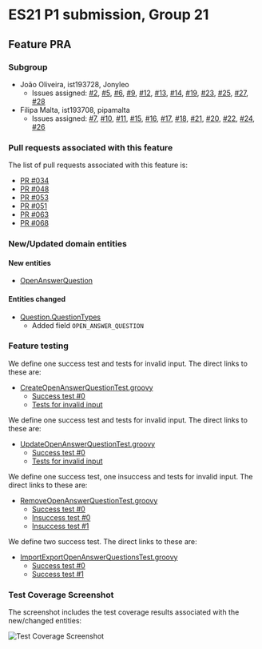 # ES21 P1 submission, Group 21

## Feature PRA

### Subgroup
 - João Oliveira, ist193728, Jonyleo
   + Issues assigned: [#2](https://github.com/tecnico-softeng/es21-g21/issues/2), [#5](https://github.com/tecnico-softeng/es21-g21/issues/5), [#6](https://github.com/tecnico-softeng/es21-g21/issues/6), [#9](https://github.com/tecnico-softeng/es21-g21/issues/9), [#12](https://github.com/tecnico-softeng/es21-g21/issues/12), [#13](https://github.com/tecnico-softeng/es21-g21/issues/13), [#14](https://github.com/tecnico-softeng/es21-g21/issues/14), [#19](https://github.com/tecnico-softeng/es21-g21/issues/19), [#23](https://github.com/tecnico-softeng/es21-g21/issues/23), [#25](https://github.com/tecnico-softeng/es21-g21/issues/25), [#27](https://github.com/tecnico-softeng/es21-g21/issues/27), [#28](https://github.com/tecnico-softeng/es21-g21/issues/28)
 - Filipa Malta, ist193708, pipamalta 
 	+ Issues assigned: [#7](https://github.com/tecnico-softeng/es21-g21/issues/7), [#10](https://github.com/tecnico-softeng/es21-g21/issues/10), [#11](https://github.com/tecnico-softeng/es21-g21/issues/11), [#15](https://github.com/tecnico-softeng/es21-g21/issues/15), [#16](https://github.com/tecnico-softeng/es21-g21/issues/16), [#17](https://github.com/tecnico-softeng/es21-g21/issues/17), [#18](https://github.com/tecnico-softeng/es21-g21/issues/18), [#21](https://github.com/tecnico-softeng/es21-g21/issues/21), [#20](https://github.com/tecnico-softeng/es21-g21/issues/20), [#22](https://github.com/tecnico-softeng/es21-g21/issues/22), [#24](https://github.com/tecnico-softeng/es21-g21/issues/24), [#26](https://github.com/tecnico-softeng/es21-g21/issues/26) 
 
### Pull requests associated with this feature

The list of pull requests associated with this feature is:

 - [PR #034](https://github.com/tecnico-softeng/es21-g21/pull/34)
 - [PR #048](https://github.com/tecnico-softeng/es21-g21/pull/48)
 - [PR #053](https://github.com/tecnico-softeng/es21-g21/pull/53)
 - [PR #051](https://github.com/tecnico-softeng/es21-g21/pull/51)
 - [PR #063](https://github.com/tecnico-softeng/es21-g21/pull/63)
 - [PR #068](https://github.com/tecnico-softeng/es21-g21/pull/68)

### New/Updated domain entities

#### New entities
 - [OpenAnswerQuestion](https://github.com/tecnico-softeng/es21-g21/blob/develop/backend/src/main/java/pt/ulisboa/tecnico/socialsoftware/tutor/question/domain/OpenAnswerQuestion.java)

#### Entities changed
 - [Question.QuestionTypes](https://github.com/tecnico-softeng/es21-g21/blob/develop/backend/src/main/java/pt/ulisboa/tecnico/socialsoftware/tutor/question/domain/Question.java)
 	+ Added field `OPEN_ANSWER_QUESTION`

 
### Feature testing

We define one success test and tests for invalid input. The direct links to these are:

 - [CreateOpenAnswerQuestionTest.groovy](https://github.com/tecnico-softeng/es21-g21/blob/develop/backend/src/test/groovy/pt/ulisboa/tecnico/socialsoftware/tutor/question/service/CreateOpenAnswerQuestionTest.groovy)
    + [Success test #0](https://github.com/tecnico-softeng/es21-g21/blob/3e5fc277042142079aa81b2798cfe0bff0da885c/backend/src/test/groovy/pt/ulisboa/tecnico/socialsoftware/tutor/question/service/CreateOpenAnswerQuestionTest.groovy#L27)
    + [Tests for invalid input](https://github.com/tecnico-softeng/es21-g21/blob/3e5fc277042142079aa81b2798cfe0bff0da885c/backend/src/test/groovy/pt/ulisboa/tecnico/socialsoftware/tutor/question/service/CreateOpenAnswerQuestionTest.groovy#L40)

We define one success test and tests for invalid input. The direct links to these are:

 - [UpdateOpenAnswerQuestionTest.groovy](https://github.com/socialsoftware/quizzes-tutor/blob/31ba9bd5f5ddcbab61f1c4b2daca7331ad099f98/backend/src/test/groovy/pt/ulisboa/tecnico/socialsoftware/tutor/administration/service/CreateExternalCourseExecutionServiceSpockTest.groovy)
    + [Success test #0](https://github.com/tecnico-softeng/es21-g21/blob/3e5fc277042142079aa81b2798cfe0bff0da885c/backend/src/test/groovy/pt/ulisboa/tecnico/socialsoftware/tutor/question/service/UpdateOpenAnswerQuestionTest.groovy#L49)
    + [Tests for invalid input](https://github.com/tecnico-softeng/es21-g21/blob/3e5fc277042142079aa81b2798cfe0bff0da885c/backend/src/test/groovy/pt/ulisboa/tecnico/socialsoftware/tutor/question/service/UpdateOpenAnswerQuestionTest.groovy#L66)

We define one success test, one insuccess and tests for invalid input. The direct links to these are:

 - [RemoveOpenAnswerQuestionTest.groovy](https://github.com/socialsoftware/quizzes-tutor/blob/31ba9bd5f5ddcbab61f1c4b2daca7331ad099f98/backend/src/test/groovy/pt/ulisboa/tecnico/socialsoftware/tutor/administration/service/CreateExternalCourseExecutionServiceSpockTest.groovy)
    + [Success test #0](https://github.com/tecnico-softeng/es21-g21/blob/3e5fc277042142079aa81b2798cfe0bff0da885c/backend/src/test/groovy/pt/ulisboa/tecnico/socialsoftware/tutor/question/service/RemoveOpenAnswerQuestionTest.groovy#L43)
    + [Insuccess test #0](https://github.com/tecnico-softeng/es21-g21/blob/3e5fc277042142079aa81b2798cfe0bff0da885c/backend/src/test/groovy/pt/ulisboa/tecnico/socialsoftware/tutor/question/service/RemoveOpenAnswerQuestionTest.groovy#L51)
    + [Insuccess test #1](https://github.com/tecnico-softeng/es21-g21/blob/3e5fc277042142079aa81b2798cfe0bff0da885c/backend/src/test/groovy/pt/ulisboa/tecnico/socialsoftware/tutor/question/service/RemoveOpenAnswerQuestionTest.groovy#L75)

We define two success test. The direct links to these are:

 - [ImportExportOpenAnswerQuestionsTest.groovy](https://github.com/socialsoftware/quizzes-tutor/blob/31ba9bd5f5ddcbab61f1c4b2daca7331ad099f98/backend/src/test/groovy/pt/ulisboa/tecnico/socialsoftware/tutor/administration/service/CreateExternalCourseExecutionServiceSpockTest.groovy)
    + [Success test #0](https://github.com/tecnico-softeng/es21-g21/blob/f7ab800cfe69b634e5d5086276d993ca7eed3e0b/backend/src/test/groovy/pt/ulisboa/tecnico/socialsoftware/tutor/impexp/service/ImportExportOpenAnswerQuestionsTest.groovy#L28)
    + [Success test #1](https://github.com/tecnico-softeng/es21-g21/blob/f7ab800cfe69b634e5d5086276d993ca7eed3e0b/backend/src/test/groovy/pt/ulisboa/tecnico/socialsoftware/tutor/impexp/service/ImportExportOpenAnswerQuestionsTest.groovy#L50)



### Test Coverage Screenshot

The screenshot includes the test coverage results associated with the new/changed entities:

![Test Coverage Screenshot](http://web.ist.utl.pt/~joao.ferreira.oliveira/ES/es.png)

